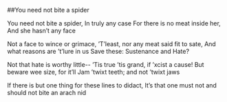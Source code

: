 ##You need not bite a spider

You need not bite a spider,
In truly any case
For there is no meat inside her,
And she hasn’t any face

Not a face to wince or grimace,
’T’least, nor any meat said fit to sate,
And what reasons are ’t’lure in us
Save these: Sustenance and Hate?

Not that hate is worthy little--
’Tis true ’tis grand, if ’xcist a cause!
But beware wee size, for it’ll
Jam ’twixt teeth; and not ’twixt jaws

If there is but one thing for these lines to didact,
It’s that one must not and should not bite an arach
nid

[//]: # (METAyear:2008)

